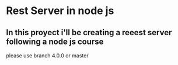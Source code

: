 # Rest Server in node js

## In this proyect i'll be creating a reeest server following a node js course

please use branch 4.0.0 or master
